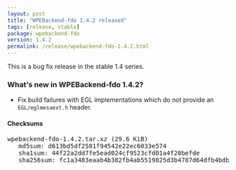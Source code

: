 ```yaml
---
layout: post
title: "WPEBackend-fdo 1.4.2 released"
tags: [release, stable]
package: wpebackend-fdo
version: 1.4.2
permalink: /release/wpebackend-fdo-1.4.2.html
---
```


This is a bug fix release in the stable 1.4 series.

### What's new in WPEBackend-fdo 1.4.2?

- Fix build failures with EGL implementations which do not provide an `EGL/eglmesaext.h` header.

#### Checksums

<pre>
wpebackend-fdo-1.4.2.tar.xz (29.6 KiB)
   md5sum: d613bd5df2581f94542e22ec6033e574
   sha1sum: 44f22a2dd7fe5ead024cf9523cfd01a4f20befde
   sha256sum: fc1a3483eaab4b382fb4ab5519825d3b4787d64dfb4bdbef160d5ad2cc388d1f
</pre>
